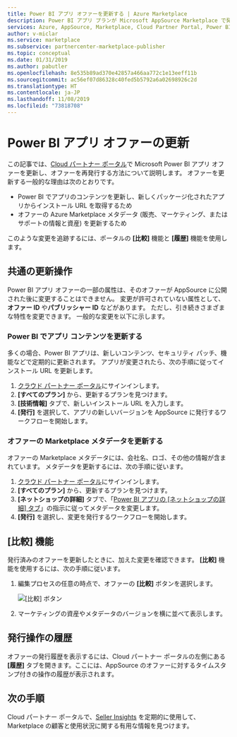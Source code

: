 ```yaml
---
title: Power BI アプリ オファーを更新する | Azure Marketplace
description: Power BI アプリ プランが Microsoft AppSource Marketplace で発行されたら、そのプランを更新します。
services: Azure, AppSource, Marketplace, Cloud Partner Portal, Power BI
author: v-miclar
ms.service: marketplace
ms.subservice: partnercenter-marketplace-publisher
ms.topic: conceptual
ms.date: 01/31/2019
ms.author: pabutler
ms.openlocfilehash: 8e535b89ad370e42857a466aa772c1e13eeff11b
ms.sourcegitcommit: ac56ef07d86328c40fed5b5792a6a02698926c2d
ms.translationtype: HT
ms.contentlocale: ja-JP
ms.lasthandoff: 11/08/2019
ms.locfileid: "73818708"
---
```

# <a name="update-a-power-bi-app-offer"></a>Power BI アプリ オファーの更新

この記事では、[Cloud パートナー ポータル](https://cloudpartner.azure.com/)で Microsoft Power BI アプリ オファーを更新し、オファーを再発行する方法について説明します。 オファーを更新する一般的な理由は次のとおりです。

- Power BI でアプリのコンテンツを更新し、新しくパッケージ化されたアプリからインストール URL を取得するため
- オファーの Azure Marketplace メタデータ (販売、マーケティング、またはサポートの情報と資産) を更新するため
 
このような変更を追跡するには、ポータルの **[比較]** 機能と **[履歴]** 機能を使用します。

## <a name="common-update-operations"></a>共通の更新操作

Power BI アプリ オファーの一部の属性は、そのオファーが AppSource に公開された後に変更することはできません。 変更が許可されていない属性として、**オファー ID** や**パブリッシャー ID** などがあります。 ただし、引き続きさまざまな特性を変更できます。 一般的な変更を以下に示します。

### <a name="update-app-content-in-power-bi"></a>Power BI でアプリ コンテンツを更新する

多くの場合、Power BI アプリは、新しいコンテンツ、セキュリティ パッチ、機能などで定期的に更新されます。 アプリが変更されたら、次の手順に従ってインストール URL を更新します。

1.  [クラウド パートナー ポータル](https://cloudpartner.azure.com/)にサインインします。
2.  **[すべてのプラン]** から、更新するプランを見つけます。
3.  **[技術情報]** タブで、新しいインストール URL を入力します。
4.  **[発行]** を選択して、アプリの新しいバージョンを AppSource に発行するワークフローを開始します。


### <a name="update-the-offers-marketplace-metadata"></a>オファーの Marketplace メタデータを更新する

オファーの Marketplace メタデータには、会社名、ロゴ、その他の情報が含まれています。 メタデータを更新するには、次の手順に従います。

1.  [クラウド パートナー ポータル](https://cloudpartner.azure.com/)にサインインします。
2.  **[すべてのプラン]** から、更新するプランを見つけます。
3.  **[ネットショップの詳細]** タブで、「[Power BI アプリの [ネットショップの詳細] タブ](./cpp-storefront-details-tab.md)」の指示に従ってメタデータを変更します。
4.  **[発行]** を選択し、変更を発行するワークフローを開始します。


## <a name="the-compare-feature"></a>[比較] 機能

発行済みのオファーを更新したときに、加えた変更を確認できます。 **[比較]** 機能を使用するには、次の手順に従います。

1.  編集プロセスの任意の時点で、オファーの **[比較]** ボタンを選択します。

    ![[比較] ボタン](./media/compare-feature-button.png)

2.  マーケティングの資産やメタデータのバージョンを横に並べて表示します。


## <a name="history-of-publishing-actions"></a>発行操作の履歴

オファーの発行履歴を表示するには、Cloud パートナー ポータルの左側にある **[履歴]** タブを開きます。ここには、AppSource のオファーに対するタイムスタンプ付きの操作の履歴が表示されます。

## <a name="next-steps"></a>次の手順

Cloud パートナー ポータルで、[Seller Insights](../../cloud-partner-portal-orig/si-getting-started.md) を定期的に使用して、Marketplace の顧客と使用状況に関する有用な情報を見つけます。  
